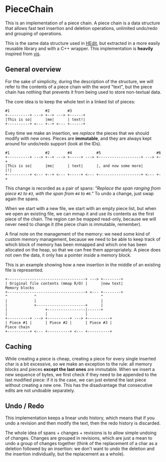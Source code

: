 # PieceChain

This is an implementation of a piece chain.
A piece chain is a data structure that allows fast text insertion and deletion operations,
unlimited undo/redo and grouping of operations.

This is the same data structure used in [HEdit](https://github.com/95ulisse/hedit),
but extracted in a more easily reusable library and with a C++ wrapper.
This implementation is **heavily** inspired from [vis](https://github.com/martanne/vis).



## General overview

For the sake of simplicity, during the description of the structure, we will refer
to the contents of a piece chain with the word "text", but the piece chain has nothing
that prevents it from being used to store non-textual data.

The core idea is to keep the whole text in a linked list of pieces:

```
#1                #2        #3
+----------+ ---> +--+ ---> +------+
|This is so|      |me|      | text!|
+----------+ <--- +--+ <--- +------+
```

Evey time we make an insertion, we *replace* the pieces that we should modify with new ones.
Pieces are **immutable**, and they are always kept around for undo/redo support (look at the IDs).

```
#1                #2        #4           #5                         #6
+----------+ ---> +--+ ---> +-----+ ---> +-------------------+ ---> +-+
|This is so|      |me|      | text|      |, and now some more|      |!|
+----------+ <--- +--+ <--- +-----+ <--- +-------------------+ <--- +-+
```

This change is recorded as a pair of spans:
*"Replace the span ranging from piece `#2` to `#3`, with the span from `#4` to `#6`."*
To undo a change, just swap again the spans.

When we start with a new file, we start with an empty piece list, but when we open an existing
file, we can mmap it and use its contents as the first piece of the chain. The region can be mapped
read-only, because we will never need to change it (the piece chain is immutable, remember).

A final note on the management of the memory:
we need some kind of custom memory management, because we need to be able to keep track of which block of memory has been
mmapped and which one has been allocated on the heap, so that we can free them appropriately.
A piece does not own the data, it only has a pointer *inside* a memory block.

This is an example showing how a new insertion in the middle of an existing file is represented.

```
+-----------------------------------+ ---> +--------+
| Original file contents (mmap R/O) |      |new text|                     Memory blocks
+-----------------------------------+ <--- +--------+
^            ^                             ^
|            |                             |
|            +----------------------+      |
|                 +-----------------|------+
|                 |                 |
+----------+ ---> +----------+ ---> +----------+
| Piece #1 |      | Piece #2 |      | Piece #3 |                          Piece chain
+----------+ <--- +----------+ <--- +----------+
```



## Caching

While creating a piece is cheap, creating a piece for every single inserted char is a bit excessive,
so we make an exception to the rule: all memory blocks and pieces **except the last ones** are immutable.
When we insert a new sequence of bytes, we first check if they need to be appended to the last modified piece:
if it is the case, we can just extend the last piece without creating a new one. This has the disadvantage that
consecutive edits are not undoable separately.



## Undo / Redo

This implementation keeps a linear undo history, which means that if you undo a revision and then
modify the text, then the redo history is discarded.

The whole idea of spans + changes + revisions is to allow simple undoing of changes.
Changes are grouped in revisions, which are just a mean to undo a group of changes together
(think of the replacement of a char as a deletion followed by an insertion: we don't want to undo
the deletion and the insertion individually, but the replacement as a whole).